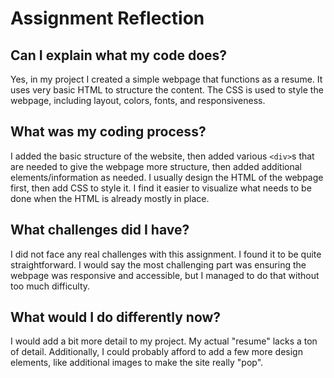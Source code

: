 # Assignment Reflection

## Can I explain what my code does?

Yes, in my project I created a simple webpage that functions as a resume. It uses very basic HTML to structure the content. 
The CSS is used to style the webpage, including layout, colors, fonts, and responsiveness.


## What was my coding process?

I added the basic structure of the website, then added various `<div>`s that are needed to give the webpage more structure, then added additional elements/information as needed. I usually design the HTML of the webpage first, then add CSS to style it. I find it easier to visualize what needs to be done when the HTML is already mostly in place. 

## What challenges did I have?

I did not face any real challenges with this assignment. I found it to be quite straightforward. I would say the most challenging part was ensuring the webpage was responsive and accessible, but I managed to do that without too much difficulty.

## What would I do differently now?

I would add a bit more detail to my project. My actual "resume" lacks a ton of detail. Additionally, I could probably afford to add a few more design elements, like additional images to make the site really "pop". 